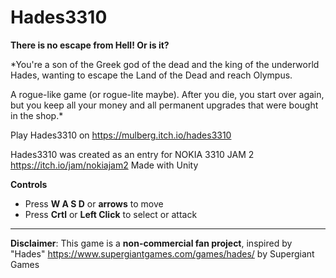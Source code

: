 # Hades3310

**There is no escape from Hell! Or is it?**

*You're a son of the Greek god of the dead and the king of the underworld​ Hades, wanting to escape the Land of the Dead and reach Olympus.

A rogue-like game (or rogue-lite maybe). After you die, you start over again, but you keep all your money and all permanent upgrades that were bought in the shop.* 

Play Hades3310 on https://mulberg.itch.io/hades3310

Hades3310 was created as an entry for NOKIA 3310 JAM 2 https://itch.io/jam/nokiajam2 
Made with Unity

**Controls**

- Press **W A S D** or **arrows** to move
- Press **Crtl** or **Left Click** to select or attack

---
**Disclaimer**: 
This game is a **non-commercial fan project**, inspired by "Hades" https://www.supergiantgames.com/games/hades/ by Supergiant Games
